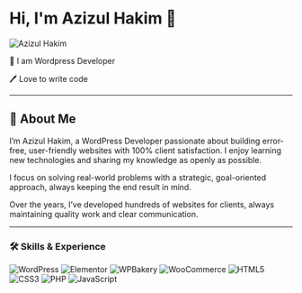 # Hi, I'm Azizul Hakim 👋 

![Azizul Hakim](https://scontent.fjsr11-1.fna.fbcdn.net/v/t39.30808-6/529332613_4163816070611869_6056291710066732203_n.jpg?_nc_cat=108&ccb=1-7&_nc_sid=cc71e4&_nc_ohc=KZYkW2U_9H8Q7kNvwEIiBP2&_nc_oc=AdnGUIV55I7guV6sIDBsZ9__BpWi1tNUvT01nTnDlmjOXyIYTiqVNF8i6h7g-vW774w&_nc_zt=23&_nc_ht=scontent.fjsr11-1.fna&_nc_gid=YBa2PPWaNDRYB0kiK-t0gA&oh=00_AfUqRxfIpbG2K9VV2U5ecfWDhcyERafeMUFDG_RZw4WtCA&oe=689F594B)

👑 I am Wordpress Developer

🖊️ Love to write code

---

## 🚀 About Me

I’m Azizul Hakim, a WordPress Developer passionate about building error-free, user-friendly websites with 100% client satisfaction. I enjoy learning new technologies and sharing my knowledge as openly as possible.

I focus on solving real-world problems with a strategic, goal-oriented approach, always keeping the end result in mind.

Over the years, I’ve developed hundreds of websites for clients, always maintaining quality work and clear communication.

---

### 🛠 Skills & Experience

![WordPress](https://img.shields.io/badge/-WordPress-21759B?logo=wordpress&logoColor=white)
![Elementor](https://img.shields.io/badge/-Elementor-92003B?logo=elementor&logoColor=white)
![WPBakery](https://img.shields.io/badge/-WPBakery%20Page%20Builder-00A0D2?logo=wordpress&logoColor=white)
![WooCommerce](https://img.shields.io/badge/-WooCommerce-96588A?logo=woocommerce&logoColor=white)
![HTML5](https://img.shields.io/badge/-HTML5-E34F26?logo=html5&logoColor=white)
![CSS3](https://img.shields.io/badge/-CSS3-1572B6?logo=css3&logoColor=white)
![PHP](https://img.shields.io/badge/-PHP-777BB4?logo=php&logoColor=white)
![JavaScript](https://img.shields.io/badge/-JavaScript-F7DF1E?logo=javascript&logoColor=black)



